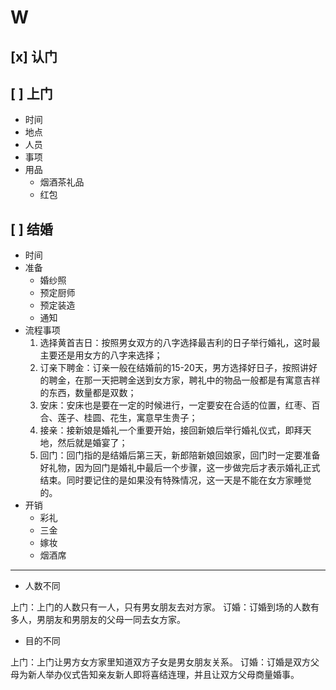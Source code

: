 # W

## [x] 认门

## [ ] 上门

- 时间
- 地点
- 人员
- 事项
- 用品
  - 烟酒茶礼品
  - 红包

## [ ] 结婚

- 时间
- 准备
  - 婚纱照
  - 预定厨师
  - 预定装造
  - 通知
- 流程事项
  1. 选择黄首吉日：按照男女双方的八字选择最吉利的日子举行婚礼，这时最主要还是用女方的八字来选择；
  2. 订亲下聘金：订亲一般在结婚前的15-20天，男方选择好日子，按照讲好的聘金，在那一天把聘金送到女方家，聘礼中的物品一般都是有寓意吉祥的东西，数量都是双数；
  3. 安床：安床也是要在一定的时候进行，一定要安在合适的位置，红枣、百合、莲子、桂圆、花生，寓意早生贵子；
  4. 接亲：接新娘是婚礼一个重要开始，接回新娘后举行婚礼仪式，即拜天地，然后就是婚宴了；
  5. 回门：回门指的是结婚后第三天，新郎陪新娘回娘家，回门时一定要准备好礼物，因为回门是婚礼中最后一个步骤，这一步做完后才表示婚礼正式结束。同时要记住的是如果没有特殊情况，这一天是不能在女方家睡觉的。
- 开销
  - 彩礼
  - 三金
  - 嫁妆
  - 烟酒席
























---

- 人数不同

上门：上门的人数只有一人，只有男女朋友去对方家。
订婚：订婚到场的人数有多人，男朋友和男朋友的父母一同去女方家。

- 目的不同

上门：上门让男方女方家里知道双方子女是男女朋友关系。
订婚：订婚是双方父母为新人举办仪式告知亲友新人即将喜结连理，并且让双方父母商量婚事。
